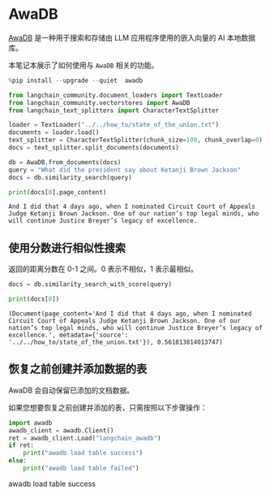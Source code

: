 # AwaDB

[AwaDB](https://github.com/awa-ai/awadb) 是一种用于搜索和存储由 LLM 应用程序使用的嵌入向量的 AI 本地数据库。

本笔记本展示了如何使用与 `AwaDB` 相关的功能。

```python
%pip install --upgrade --quiet  awadb
```

```python
from langchain_community.document_loaders import TextLoader
from langchain_community.vectorstores import AwaDB
from langchain_text_splitters import CharacterTextSplitter
```

```python
loader = TextLoader("../../how_to/state_of_the_union.txt")
documents = loader.load()
text_splitter = CharacterTextSplitter(chunk_size=100, chunk_overlap=0)
docs = text_splitter.split_documents(documents)
```

```python
db = AwaDB.from_documents(docs)
query = "What did the president say about Ketanji Brown Jackson"
docs = db.similarity_search(query)
```

```python
print(docs[0].page_content)
```

```output
And I did that 4 days ago, when I nominated Circuit Court of Appeals Judge Ketanji Brown Jackson. One of our nation’s top legal minds, who will continue Justice Breyer’s legacy of excellence.
```

## 使用分数进行相似性搜索

返回的距离分数在 0-1 之间。0 表示不相似，1 表示最相似。

```python
docs = db.similarity_search_with_score(query)
```

```python
print(docs[0])
```

```output
(Document(page_content='And I did that 4 days ago, when I nominated Circuit Court of Appeals Judge Ketanji Brown Jackson. One of our nation’s top legal minds, who will continue Justice Breyer’s legacy of excellence.', metadata={'source': '../../how_to/state_of_the_union.txt'}), 0.561813814013747)
```

## 恢复之前创建并添加数据的表

AwaDB 会自动保留已添加的文档数据。

如果您想要恢复之前创建并添加的表，只需按照以下步骤操作：

```python
import awadb
awadb_client = awadb.Client()
ret = awadb_client.Load("langchain_awadb")
if ret:
    print("awadb load table success")
else:
    print("awadb load table failed")
```

awadb load table success